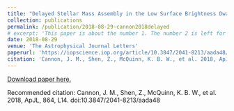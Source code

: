 ```yaml
---
title: "Delayed Stellar Mass Assembly in the Low Surface Brightness Dwarf Galaxy KDG 215"
collection: publications
permalink: /publication/2018-08-29-cannon2018delayed
# excerpt: 'This paper is about the number 1. The number 2 is left for future work.'
date: 2018-08-29
venue: 'The Astrophysical Journal Letters'
paperurl: 'https://iopscience.iop.org/article/10.3847/2041-8213/aada48/pdf'
citation: 'Cannon, J. M., Shen, Z., McQuinn, K. B. W., et al. 2018, ApJL, 864, L14. doi:10.3847/2041-8213/aada48'
---
```


[Download paper here.](https://iopscience.iop.org/article/10.3847/2041-8213/aada48/pdf)

Recommended citation: Cannon, J. M., Shen, Z., McQuinn, K. B. W., et al. 2018, ApJL, 864, L14. doi:10.3847/2041-8213/aada48